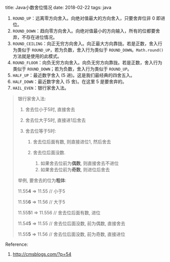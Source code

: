 title: Java小数舍位情况
date: 2018-02-22
tags: java



1. `ROUND_UP`：远离零方向舍入。向绝对值最大的方向舍入，只要舍弃位非 0 即进位。
2. `ROUND_DOWN`：趋向零方向舍入。向绝对值最小的方向输入，所有的位都要舍弃，不存在进位情况。
3. `ROUND_CEILING`：向正无穷方向舍入。向正最大方向靠拢。若是正数，舍入行为类似于 `ROUND_UP`，若为负数，舍入行为类似于 `ROUND_DOWN`。`Math.round()` 方法就是使用的此模式。
4. `ROUND_FLOOR`：向负无穷方向舍入。向负无穷方向靠拢。若是正数，舍入行为类似于 `ROUND_DOWN`；若为负数，舍入行为类似于 `ROUND_UP`。
5. `HALF_UP`：最近数字舍入 (5 进)。这是我们最经典的四舍五入。
6. `HALF_DOWN`：最近数字舍入 (5 舍)。在这里 5 是要舍弃的。
7. `HAIL_EVEN`：银行家舍入法。



> 银行家舍入法:
>
> 1. 舍去位小于5时, 直接舍去
>
> 2. 舍去位大于5时, 直接进1后舍去
>
> 3. 舍去位等于5时:
>
>    1) 舍去位后面有数, 则直接进位1, 然后舍去
>
>    2) 舍去位后面没数. 
>
>     	1. 如果舍去位前为**偶数**, 则直接舍去不进位
>    	2. 如果舍去位前为**奇数**, 则进位后舍去
>
> 举例, 要舍去的位为**粗体**:
>
> 11.55**4**  =>  11.55   	// 小于5
>
> 11.55**6**  =>  11.56 		// 大于5
>
> 11.55**5**1  =>  11.556	// 舍去位后面有数, 进位
>
> 11.54**5**  =>   11.55		// 舍去位后面没数, 前为偶数, 直接舍去
>
> 11.55**5**  =>   11.56		// 舍去位后面没数, 前为奇数, 直接进位









Reference:

1. http://cmsblogs.com/?p=54